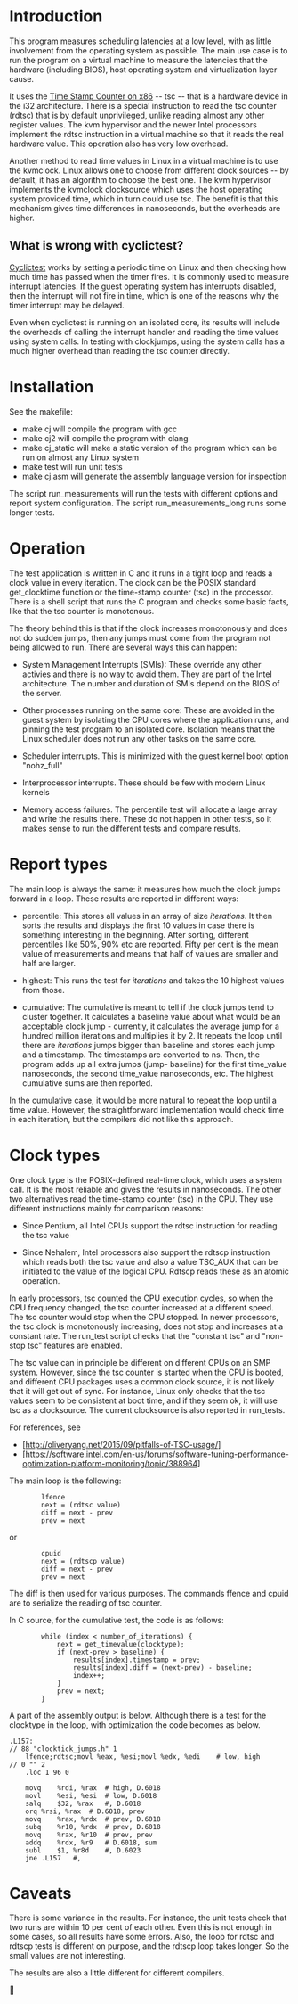 # Introduction

This program measures scheduling latencies at a low level, with as little involvement from the operating system as possible. The main use case is to run the program on a virtual machine to measure the latencies that the hardware (including BIOS), host operating system and virtualization layer cause.

It uses the [Time Stamp Counter on x86](https://en.wikipedia.org/wiki/Time_Stamp_Counter) -- tsc --  that is a hardware device in the i32 architecture. There is a special instruction to read the tsc counter (rdtsc) that is by default unprivileged, unlike reading almost any other register values. The kvm hypervisor and the newer Intel processors implement the rdtsc instruction in a virtual machine so that it reads the real hardware value. This operation also has very low overhead.

Another method to read time values in Linux in a virtual machine is to use the kvmclock. Linux allows one to choose from different clock sources -- by default, it has an algorithm to choose the best one. The kvm hypervisor implements the kvmclock clocksource which uses the host operating system provided time, which in turn could use tsc. The benefit is that this mechanism gives time differences in nanoseconds, but the overheads are higher.

## What is wrong with cyclictest?

[Cyclictest](https://rt.wiki.kernel.org/index.php/Cyclictest) works by setting a periodic time on Linux and then checking how much time has passed when the timer fires. It is commonly used to measure interrupt latencies. If the guest operating system has interrupts disabled, then the interrupt will not fire in time, which is one of the reasons why the timer interrupt may be delayed.

Even when cyclictest is running on an isolated core, its results will include the overheads of calling the interrupt handler and reading the time values using system calls. In testing with clockjumps, using the system calls has a much higher overhead than reading the tsc counter directly.


# Installation 

See the makefile:

- make cj will compile the program with gcc
- make cj2 will compile the program with clang 
- make cj_static will make a static version of the program which can be run on almost any Linux system
- make test will run unit tests
- make cj.asm will generate the assembly language version for inspection

The script run_measurements will run the tests with different options and report system configuration.
The script run_measurements_long runs some longer tests.


# Operation

The test application is written in C and it runs in a tight loop and reads a clock value in every iteration. The clock can be the POSIX standard get_clocktime function or the time-stamp counter (tsc) in the processor. There is a shell script that runs the C program and checks some basic facts, like that the tsc counter is monotonous.
  
The theory behind this is that if the clock increases monotonously and does not do sudden jumps, then any jumps must come from the program not being allowed to run. There are several ways this can happen:

- System Management Interrupts (SMIs): These override any other activies and there is no way to avoid them. They are part of the Intel architecture. The number and duration of SMIs depend on the BIOS of the server.

- Other processes running on the same core: These are avoided in the guest system by isolating the CPU cores where the application runs, and pinning the test program to an isolated core. Isolation means that the Linux scheduler does not run any other tasks on the same core.

- Scheduler interrupts. This is minimized with the guest kernel boot option "nohz_full"

- Interprocessor interrupts. These should be few with modern Linux kernels

- Memory access failures. The percentile test will allocate a large array and write the results there. These do not happen in other tests, so it makes sense to run the different tests and compare results.


# Report types

The main loop is always the same: it measures how much the clock jumps forward in a loop. These results are reported in different ways:

- percentile: This stores all values in an array of size _iterations_. It then sorts the results and displays the first 10 values in case there is something interesting in the beginning. After sorting, different percentiles like 50%, 90% etc are reported. Fifty per cent is the mean value of measurements and means that half of values are smaller and half are larger.

- highest: This runs the test for _iterations_ and takes the 10 highest values from those.

- cumulative: The cumulative is meant to tell if the clock jumps tend to cluster together. It calculates a baseline value about what would be an acceptable clock jump - currently, it calculates the average jump for a hundred million iterations and multiplies it by 2. It repeats the loop until there are _iterations_ jumps bigger than baseline and stores each jump and a timestamp.  The timestamps are converted to ns. Then, the program adds up all extra jumps (jump- baseline) for the first time_value nanoseconds, the second time_value nanoseconds, etc. The highest cumulative sums are then reported. 

In the cumulative case, it would be more natural to repeat the loop until a time value. However, the straightforward implementation would check time in each iteration, but the compilers did not like this approach. 


# Clock types

One clock type is the POSIX-defined real-time clock, which uses a system call. It is the most reliable and gives the results in nanoseconds. The other two alternatives read the time-stamp counter (tsc) in the CPU. They use different instructions mainly for comparison reasons:

- Since Pentium, all Intel CPUs support the rdtsc instruction for reading the tsc value

- Since Nehalem, Intel processors also support the rdtscp instruction which reads both the tsc value and also a value TSC_AUX that can be initiated to the value of the logical CPU. Rdtscp reads these as an atomic operation.

In early processors, tsc counted the CPU execution cycles, so when the CPU frequency changed, the tsc counter increased at a different speed. The tsc counter would stop when the CPU stopped. In newer processors, the tsc clock is monotonously increasing, does not stop and increases at a constant rate. The run_test script checks that the "constant tsc" and "non-stop tsc" features are enabled.

The tsc value can in principle be different on different CPUs on an SMP system. However, since the tsc counter is started when the CPU is booted, and different CPU packages uses a common clock source, it is not likely that it will get out of sync. For instance, Linux only checks that the tsc values seem to be consistent at boot time, and if they seem ok, it will use tsc as a clocksource.  The current clocksource is also reported in run_tests. 

For references, see

- [http://oliveryang.net/2015/09/pitfalls-of-TSC-usage/]
- [https://software.intel.com/en-us/forums/software-tuning-performance-optimization-platform-monitoring/topic/388964]


The main loop is the following:

```
        lfence
        next = (rdtsc value)        
        diff = next - prev
        prev = next
```

or

```
        cpuid
        next = (rdtscp value)
        diff = next - prev
        prev = next
```

The diff is then used for various purposes. The commands ffence and cpuid are to serialize the reading of tsc counter.

In C source, for the cumulative test, the code is as follows:

```
        while (index < number_of_iterations) {
            next = get_timevalue(clocktype);
            if (next-prev > baseline) {
                results[index].timestamp = prev;
                results[index].diff = (next-prev) - baseline;
                index++;
            }
            prev = next;
        }
```
 
A part of the assembly output is below. Although there is a test for the clocktype in the loop,
with optimization the code becomes as below. 

```
.L157:
// 88 "clocktick_jumps.h" 1
	lfence;rdtsc;movl %eax, %esi;movl %edx, %edi	# low, high
// 0 "" 2
	.loc 1 96 0
	
    movq	%rdi, %rax	# high, D.6018
	movl	%esi, %esi	# low, D.6018
	salq	$32, %rax	#, D.6018
	orq	%rsi, %rax	# D.6018, prev
	movq	%rax, %rdx	# prev, D.6018
	subq	%r10, %rdx	# prev, D.6018
	movq	%rax, %r10	# prev, prev
	addq	%rdx, %r9	# D.6018, sum
	subl	$1, %r8d	#, D.6023
	jne	.L157	#,
```


# Caveats

There is some variance in the results. For instance, the unit tests check that two runs are within 10 per cent of each other. Even this is not enough in some cases, so all results have some errors.  Also, the loop for rdtsc and rdtscp tests is different on purpose, and the rdtscp loop takes longer.  So the small values are not interesting.

The results are also a little different for different compilers.

:penguin:

